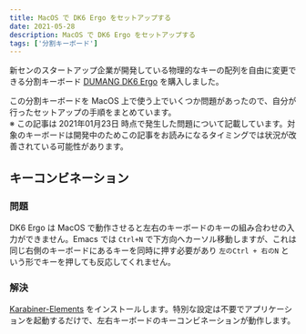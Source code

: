 ```yaml
---
title: MacOS で DK6 Ergo をセットアップする
date: 2021-05-28
description: MacOS で DK6 Ergo をセットアップする
tags: ['分割キーボード']
---
```


新センのスタートアップ企業が開発している物理的なキーの配列を自由に変更できる分割キーボード [DUMANG DK6 Ergo]([http://www.beyondq.com/超酷科技-毒蟒键盘-模块化键盘-dk6-dumang.html](http://www.beyondq.com/%E8%B6%85%E9%85%B7%E7%A7%91%E6%8A%80-%E6%AF%92%E8%9F%92%E9%94%AE%E7%9B%98-%E6%A8%A1%E5%9D%97%E5%8C%96%E9%94%AE%E7%9B%98-dk6-dumang.html)) を購入しました。

この分割キーボードを MacOS 上で使う上でいくつか問題があったので、自分が行ったセットアップの手順をまとめています。  
※ この記事は 2021年01月23日 時点で発生した問題について記載しています。対象のキーボードは開発中のためこの記事をお読みになるタイミングでは状況が改善されている可能性があります。

## キーコンビネーション

### 問題

DK6 Ergo は MacOS で動作させると左右のキーボードのキーの組み合わせの入力ができません。Emacs では `Ctrl+N` で下方向へカーソル移動しますが、これは同じ右側のキーボードにあるキーを同時に押す必要があり `左のCtrl + 右のN` という形でキーを押しても反応してくれません。

### 解決

[Karabiner-Elements]([https://karabiner-elements.pqrs.org/](https://karabiner-elements.pqrs.org/)) をインストールします。特別な設定は不要でアプリケーションを起動するだけで、左右キーボードのキーコンビネーションが動作します。
